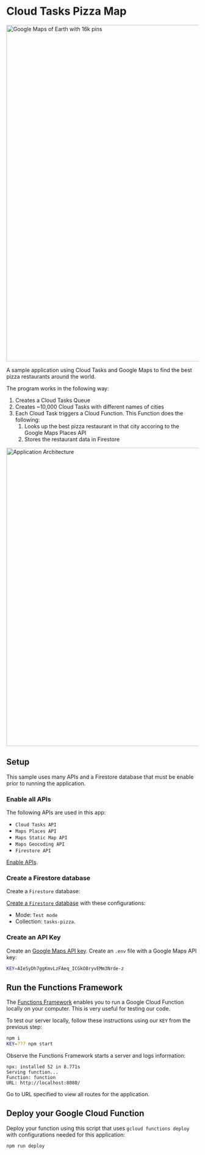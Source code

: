 # Cloud Tasks Pizza Map

<img width="880" alt="Google Maps of Earth with 16k pins" src="https://user-images.githubusercontent.com/744973/67051632-3bad8680-f101-11e9-8da0-6a4206f0a247.png">


A sample application using Cloud Tasks and Google Maps to find the best pizza restaurants around
the world.

The program works in the following way:

1. Creates a Cloud Tasks Queue
1. Creates ~10,000 Cloud Tasks with different names of cities
1. Each Cloud Task triggers a Cloud Function. This Function does the following:
    1. Looks up the best pizza restaurant in that city accoring to the Google Maps Places API
    1. Stores the restaurant data in Firestore

<img width="780" alt="Application Architecture" src="https://user-images.githubusercontent.com/744973/67311141-a32e5200-f4c4-11e9-88d9-3bdb3cf1b665.png">

## Setup

This sample uses many APIs and a Firestore database
that must be enable prior to running the application.

### Enable all APIs

The following APIs are used in this app:

- `Cloud Tasks API`
- `Maps Places API`
- `Maps Static Map API`
- `Maps Geocoding API`
- `Firestore API`

[Enable APIs](https://console.cloud.google.com/flows/enableapi?apiid=cloudtasks.googleapis.com,firestore.googleapis.com,places-backend.googleapis.com,static-maps-backend.googleapis.com,geocoding-backend.googleapis.com
).

### Create a Firestore database

Create a `Firestore` database:

[Create a `Firestore` database](https://firebase.google.com/docs/firestore/quickstart#create) with these configurations:
- Mode: `Test mode`
- Collection: `tasks-pizza`.

### Create an API Key

Create an [Google Maps API key](https://developers.google.com/maps/documentation/javascript/get-api-key).
Create an `.env` file with a Google Maps API key:

```sh
KEY=AIeSyDh7ggKmvLzFAeq_ICGkO8ryvEMm3Nrde-z
```

## Run the Functions Framework

The [Functions Framework](https://github.com/GoogleCloudPlatform/functions-framework-nodejs) enables
you to run a Google Cloud Function locally on your computer. This is very useful for testing our code.

To test our server locally, follow these instructions using our `KEY` from the previous step:

```sh
npm i
KEY=??? npm start
```

Observe the Functions Framework starts a server and logs information:

```
npx: installed 52 in 8.771s
Serving function...
Function: function
URL: http://localhost:8080/
```

Go to URL specified to view all routes for the application.

## Deploy your Google Cloud Function

Deploy your function using this script that uses `gcloud functions deploy` with configurations
needed for this application:

```sh
npm run deploy
```
